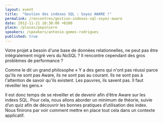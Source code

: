 ```yaml
---
layout: event
title:  "Gestion des indexes SQL : Soyez AWARE !"
permalink: /rencontres/gestion-indexes-sql-soyez-aware
date: 2012-11-21 18:30:00 +0100
place: /places/pepiniere
speakers: /speakers/antonio-gomes-rodrigues
published: true
---
```


Votre projet a besoin d'une base de données relationnelles, ne peut pas être intégralement migré vers du NoSQL ? Il rencontre cependant des gros problèmes de performance ?

Comme le dit un grand philosophe « Y a des gens qui n'ont pas réussi parce qu'ils ne sont pas Aware, ils ne sont pas au courant. Ils ne sont pas à l'attention de savoir qu'ils existent. Les pauvres, ils savent pas. Il faut réveiller les gens.»

Il est donc temps de se réveiller et de devenir afin d’être Aware sur les indexs SQL. Pour cela, nous allons aborder un minimum de théorie, suivie d’un quiz afin de découvrir les bonnes pratiques d’utilisation des index. Nous finirons par voir comment mettre en place tout cela dans un contexte applicatif.